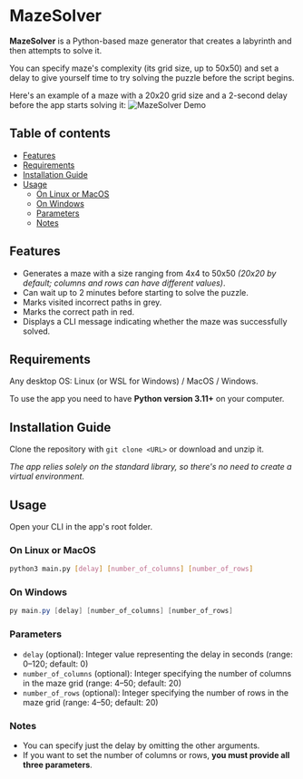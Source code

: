 # MazeSolver

**MazeSolver** is a Python-based maze generator that creates a labyrinth and then attempts to solve it.

You can specify maze's complexity (its grid size, up to 50x50) and set a delay to give yourself time to try solving the puzzle before the script begins.

Here's an example of a maze with a 20x20 grid size and a 2-second delay before the app starts solving it:
![MazeSolver Demo](https://github.com/user-attachments/assets/7f30e1fd-b9e5-46c7-a53b-81c6a0d54760)

## Table of contents

- [Features](#features)
- [Requirements](#requirements)
- [Installation Guide](#installation-guide)
- [Usage](#usage)
  - [On Linux or MacOS](#on-linux-or-macos)
  - [On Windows](#on-windows)
  - [Parameters](#parameters)
  - [Notes](#notes)

## Features

- Generates a maze with a size ranging from 4x4 to 50x50 _(20x20 by default; columns and rows can have different values)_.
- Can wait up to 2 minutes before starting to solve the puzzle.
- Marks visited incorrect paths in grey.
- Marks the correct path in red.
- Displays a CLI message indicating whether the maze was successfully solved.

## Requirements

Any desktop OS: Linux (or WSL for Windows) / MacOS / Windows.

To use the app you need to have **Python version 3.11+** on your computer.

## Installation Guide

Clone the repository with `git clone <URL>` or download and unzip it.

_The app relies solely on the standard library, so there's no need to create a virtual environment._

## Usage

Open your CLI in the app's root folder.

### On Linux or MacOS

```bash
python3 main.py [delay] [number_of_columns] [number_of_rows]
```

### On Windows

```powershell
py main.py [delay] [number_of_columns] [number_of_rows]
```

### Parameters

- `delay` (optional): Integer value representing the delay in seconds (range: 0–120; default: 0)
- `number_of_columns` (optional): Integer specifying the number of columns in the maze grid (range: 4–50; default: 20)
- `number_of_rows` (optional): Integer specifying the number of rows in the maze grid (range: 4–50; default: 20)

### Notes

- You can specify just the delay by omitting the other arguments.
- If you want to set the number of columns or rows, **you must provide all three parameters**.
